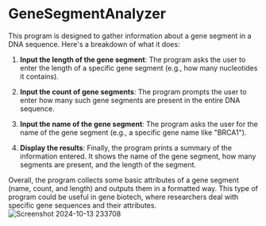 # GeneSegmentAnalyzer

This program is designed to gather information about a gene segment in a DNA sequence. Here's a breakdown of what it does:

1. **Input the length of the gene segment**: The program asks the user to enter the length of a specific gene segment (e.g., how many nucleotides it contains).
   
2. **Input the count of gene segments**: The program prompts the user to enter how many such gene segments are present in the entire DNA sequence.

3. **Input the name of the gene segment**: The program asks the user for the name of the gene segment (e.g., a specific gene name like "BRCA1").

4. **Display the results**: Finally, the program prints a summary of the information entered. It shows the name of the gene segment, how many segments are present, and the length of the segment.

Overall, the program collects some basic attributes of a gene segment (name, count, and length) and outputs them in a formatted way. This type of program could be useful in gene biotech, where researchers deal with specific gene sequences and their attributes.
![Screenshot 2024-10-13 233708](https://github.com/user-attachments/assets/0a1cac68-ba9e-473f-b467-ab8326933396)
